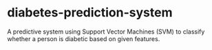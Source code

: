 # diabetes-prediction-system
 A predictive system using Support Vector Machines (SVM) to classify whether a person is diabetic based on given features.
